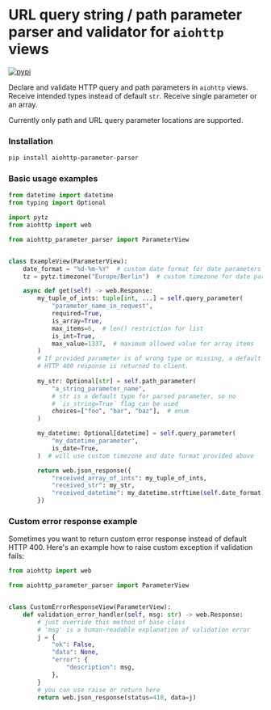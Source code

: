 # URL query string / path parameter parser and validator for `aiohttp` views

[![pypi](https://img.shields.io/pypi/v/aiohttp-parameter-parser.svg)](https://pypi.python.org/pypi/aiohttp-parameter-parser)

Declare and validate HTTP query and path parameters in `aiohttp` views. 
Receive intended types instead of default `str`. Receive single parameter or an array.  

Currently only path and URL query parameter locations are supported.

### Installation
```bash
pip install aiohttp-parameter-parser
```

### Basic usage examples
```python
from datetime import datetime
from typing import Optional

import pytz
from aiohttp import web

from aiohttp_parameter_parser import ParameterView


class ExampleView(ParameterView):
    date_format = "%d-%m-%Y"  # custom date format for date parameters
    tz = pytz.timezone("Europe/Berlin")  # custom timezone for date parameters

    async def get(self) -> web.Response:
        my_tuple_of_ints: tuple[int, ...] = self.query_parameter(
            "parameter_name_in_request",
            required=True,
            is_array=True,
            max_items=6,  # len() restriction for list
            is_int=True,
            max_value=1337,  # maximum allowed value for array items
        )
        # If provided parameter is of wrong type or missing, a default 
        # HTTP 400 response is returned to client.
        
        my_str: Optional[str] = self.path_parameter(
            "a_string_parameter_name",
            # str is a default type for parsed parameter, so no 
            # `is_string=True` flag can be used
            choices=["foo", "bar", "baz"],  # enum
        )

        my_datetime: Optional[datetime] = self.query_parameter(
            "my_datetime_parameter",
            is_date=True,
        )  # will use custom timezone and date format provided above

        return web.json_response({
            "received_array_of_ints": my_tuple_of_ints,
            "received_str": my_str,
            "received_datetime": my_datetime.strftime(self.date_format),
        })
```

### Custom error response example
Sometimes you want to return custom error response instead of default HTTP 400.
Here's an example how to raise custom exception if validation fails: 
```python
from aiohttp import web

from aiohttp_parameter_parser import ParameterView


class CustomErrorResponseView(ParameterView):
    def validation_error_handler(self, msg: str) -> web.Response:
        # just override this method of base class
        # 'msg' is a human-readable explanation of validation error
        j = {
            "ok": False,
            "data": None,
            "error": {
                "description": msg,
            },
        }
        # you can use raise or return here
        return web.json_response(status=418, data=j)
```
